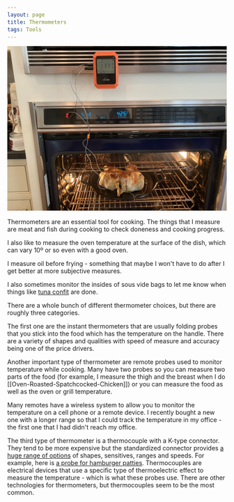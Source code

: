 ```yaml
---
layout: page
title: Thermometers
tags: Tools
---
```

![Thermometer](/images/spatchcocked-thermometer.jpeg)

Thermometers are an essential tool for cooking. The things that I measure are meat and fish during cooking to check doneness and cooking progress.

I also like to measure the oven temperature at the surface of the dish, which can vary 10º or so even with a good oven.

I measure oil before frying - something that maybe I won't have to do after I get better at more subjective measures.

I also sometimes monitor the insides of sous vide bags to let me know when things like [tuna confit](/recipes/Tuna-Confit) are done.

There are a whole bunch of different thermometer choices, but there are roughly three categories.

The first one are the instant thermometers that are usually folding probes that you stick into the food which has the temperature on the handle. There are a variety of shapes and qualities with speed of measure and accuracy being one of the price drivers.

Another important type of thermometer are remote probes used to monitor temperature while cooking. Many have two probes so you can measure two parts of the food (for example, I measure the thigh and the breast when I do [[Oven-Roasted-Spatchcocked-Chicken]]) or you can measure the food as well as the oven or grill temperature.

Many remotes have a wireless system to allow you to monitor the temperature on a cell phone or a remote device. I recently bought a new one with a longer range so that I could track the temperature in my office - the first one that I had didn't reach my office.

The third type of thermometer is a thermocouple with a K-type connector. They tend to be more expensive but the standardized connector provides [a huge range of options](https://www.thermoworks.com/Handheld-Probes/Probes/Type-K-Thermocouple?gclid=CjwKCAjw2Jb7BRBHEiwAXTR4jRW8JtSWLCJFwd-NajVAzCVupXkDq90H-Q6HYHu8dkYVE-ZfH9sgOxoCEvcQAvD_BwE) of shapes, sensitives, ranges and speeds. For example, here is [a probe for hamburger patties](https://www.webstaurantstore.com/taylor-9810-2-hamburger-fillet-type-k-probe-with-coiled-cable-and-188-tip/60898102.html). Thermocouples are electrical devices that use a specific type of thermoelectric effect to measure the temperature - which is what these probes use. There are other technologies for thermometers, but thermocouples seem to be the most common.